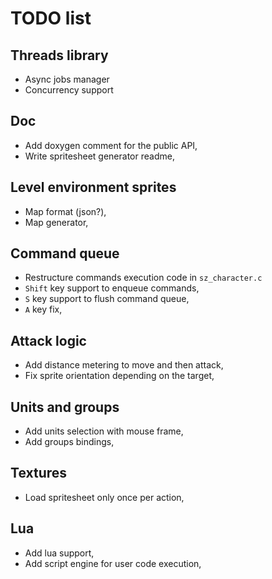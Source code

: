 # TODO list

## Threads library

- Async jobs manager
- Concurrency support

## Doc

- Add doxygen comment for the public API,
- Write spritesheet generator readme,

## Level environment sprites

- Map format (json?),
- Map generator,

## Command queue

- Restructure commands execution code in `sz_character.c`
- `Shift` key support to enqueue commands,
- `S` key support to flush command queue,
- `A` key fix,

## Attack logic

- Add distance metering to move and then attack,
- Fix sprite orientation depending on the target,

## Units and groups

- Add units selection with mouse frame,
- Add groups bindings,

## Textures

- Load spritesheet only once per action,

## Lua

- Add lua support,
- Add script engine for user code execution,
